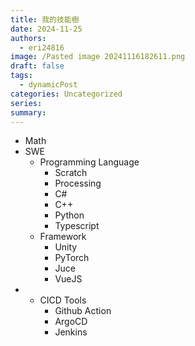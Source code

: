 ```yaml
---
title: 我的技能樹
date: 2024-11-25
authors:
  - eri24816
image: /Pasted image 20241116182611.png
draft: false
tags:
  - dynamicPost
categories: Uncategorized
series: 
summary:
---
```

- Math
- SWE
	- Programming Language
		- Scratch
		- Processing
		- C#
		- C++
		- Python
		- Typescript
	- Framework
		- Unity
		- PyTorch
		- Juce
		- VueJS
- 
	- CICD Tools
		- Github Action
		- ArgoCD
		- Jenkins